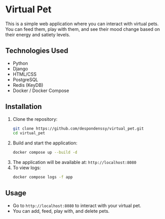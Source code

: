 # Virtual Pet

This is a simple web application where you can interact with virtual pets. You can feed them, play with them, and see their mood change based on their energy and satiety levels.

## Technologies Used
- Python
- Django
- HTML/CSS
- PostgreSQL
- Redis (KeyDB)
- Docker / Docker Compose

## Installation
1. Clone the repository:
   ```bash
   git clone https://github.com/despondenssy/virtual_pet.git
   cd virtual_pet
2. Build and start the application:
   ```bash
   docker compose up --build -d
3. The application will be available at:
    `http://localhost:8080`
4. To view logs:
   ```bash
   docker compose logs -f app


## Usage
- Go to `http://localhost:8080` to interact with your virtual pet.
- You can add, feed, play with, and delete pets.